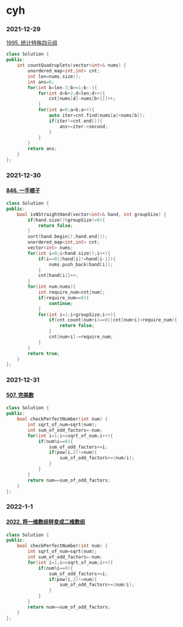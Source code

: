 # cyh

### 2021-12-29
[1995. 统计特殊四元组](https://leetcode-cn.com/problems/count-special-quadruplets/)
```c++
class Solution {
public:
    int countQuadruplets(vector<int>& nums) {
        unordered_map<int,int> cnt;
        int len=nums.size();
        int ans=0;
        for(int b=len-3;b>=1;b--){
            for(int d=b+2;d<len;d++){
                cnt[nums[d]-nums[b+1]]++;
            }
            for(int a=0;a<b;a++){
                auto iter=cnt.find(nums[a]+nums[b]);
                if(iter!=cnt.end()){
                    ans+=iter->second;
                }
            }
        }
        return ans;
    }
};
```

### 2021-12-30

#### [846. 一手顺子](https://leetcode-cn.com/problems/hand-of-straights/)

```cpp
class Solution {
public:
    bool isNStraightHand(vector<int>& hand, int groupSize) {
        if(hand.size()%groupSize!=0){
            return false;
        }
        sort(hand.begin(),hand.end());
        unordered_map<int,int> cnt;
        vector<int> nums;
        for(int i=0;i<hand.size();i++){
            if(i==0||hand[i]!=hand[i-1]){
                nums.push_back(hand[i]);
            }
            cnt[hand[i]]++;
        }
        for(int num:nums){
            int require_num=cnt[num];
            if(require_num==0){
                continue;
            }
            for(int i=1;i<groupSize;i++){
                if(cnt.count(num+i)==0||cnt[num+i]<require_num){
                    return false;
                }
                cnt[num+i]-=require_num;
            }
        }
        return true;
    }
};
```
### 2021-12-31
#### [507. 完美数](https://leetcode-cn.com/problems/perfect-number/)

```c++
class Solution {
public:
    bool checkPerfectNumber(int num) {
        int sqrt_of_num=sqrt(num);
        int sum_of_odd_factors=-num;
        for(int i=1;i<=sqrt_of_num;i++){
            if(num%i==0){
                sum_of_odd_factors+=i;
                if(pow(i,2)!=num){
                    sum_of_odd_factors+=(num/i);
                }
            }
        }
        return num==sum_of_odd_factors;
    }
};
```
### 2022-1-1
#### [2022. 将一维数组转变成二维数组](https://leetcode-cn.com/problems/convert-1d-array-into-2d-array/)

```c++
class Solution {
public:
    bool checkPerfectNumber(int num) {
        int sqrt_of_num=sqrt(num);
        int sum_of_odd_factors=-num;
        for(int i=1;i<=sqrt_of_num;i++){
            if(num%i==0){
                sum_of_odd_factors+=i;
                if(pow(i,2)!=num){
                    sum_of_odd_factors+=(num/i);
                }
            }
        }
        return num==sum_of_odd_factors;
    }
};
```